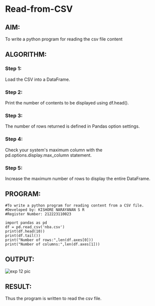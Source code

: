 # Read-from-CSV

## AIM:
To write a python program for reading the csv file content
## ALGORITHM:
### Step 1:
Load the CSV into a DataFrame.
### Step 2:
Print the number of contents to be displayed using df.head().
### Step 3:
The number of rows returned is defined in Pandas option settings.
### Step 4:
Check your system's maximum column with the pd.options.display.max_column statement.
### Step 5:
Increase the maximum number of rows to display the entire DataFrame.
## PROGRAM:
```
#To write a python program for reading content from a CSV file.
#Developed by: KISHORE NARAYANAN S R
#Register Number: 212223110023

import pandas as pd
df = pd.read_csv('nba.csv')
print(df.head(10))
print(df.tail())
print("Number of rows:",len(df.axes[0]))
print("Number of columns:",len(df.axes[1]))
```
## OUTPUT:
![exp 12 pic](https://github.com/KISHORENARAYANANSR/Read-from-CSV/assets/148202102/e25906fa-4d4b-4a3b-9c66-f7f590d7cacc)

## RESULT:
Thus the program is written to read the csv file.
